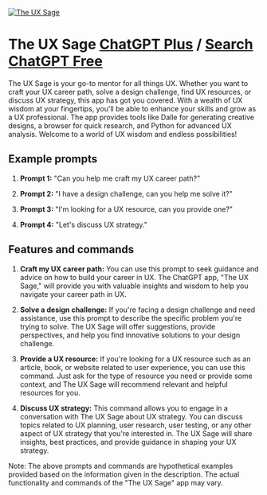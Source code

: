 
[![The UX Sage](https://files.oaiusercontent.com/file-usSeELCfLb6RDU0iHa2IeSO3?se=2123-10-16T10%3A00%3A35Z&sp=r&sv=2021-08-06&sr=b&rscc=max-age%3D31536000%2C%20immutable&rscd=attachment%3B%20filename%3Dupscaled.png&sig=qCini%2BJ0dUprL9Dg/BA0fWpFYOA5P80mjHJLkT0a9B8%3D)](https://chat.openai.com/g/g-242OjQh2w-the-ux-sage)

# The UX Sage [ChatGPT Plus](https://chat.openai.com/g/g-242OjQh2w-the-ux-sage) / [Search ChatGPT Free](https://gptcall.net/index.html#/?search=The%20UX%20Sage)

The UX Sage is your go-to mentor for all things UX. Whether you want to craft your UX career path, solve a design challenge, find UX resources, or discuss UX strategy, this app has got you covered. With a wealth of UX wisdom at your fingertips, you'll be able to enhance your skills and grow as a UX professional. The app provides tools like Dalle for generating creative designs, a browser for quick research, and Python for advanced UX analysis. Welcome to a world of UX wisdom and endless possibilities!

## Example prompts

1. **Prompt 1:** "Can you help me craft my UX career path?"

2. **Prompt 2:** "I have a design challenge, can you help me solve it?"

3. **Prompt 3:** "I'm looking for a UX resource, can you provide one?"

4. **Prompt 4:** "Let's discuss UX strategy."

## Features and commands

1. **Craft my UX career path:** You can use this prompt to seek guidance and advice on how to build your career in UX. The ChatGPT app, "The UX Sage," will provide you with valuable insights and wisdom to help you navigate your career path in UX.

2. **Solve a design challenge:** If you're facing a design challenge and need assistance, use this prompt to describe the specific problem you're trying to solve. The UX Sage will offer suggestions, provide perspectives, and help you find innovative solutions to your design challenge.

3. **Provide a UX resource:** If you're looking for a UX resource such as an article, book, or website related to user experience, you can use this command. Just ask for the type of resource you need or provide some context, and The UX Sage will recommend relevant and helpful resources for you.

4. **Discuss UX strategy:** This command allows you to engage in a conversation with The UX Sage about UX strategy. You can discuss topics related to UX planning, user research, user testing, or any other aspect of UX strategy that you're interested in. The UX Sage will share insights, best practices, and provide guidance in shaping your UX strategy.

Note: The above prompts and commands are hypothetical examples provided based on the information given in the description. The actual functionality and commands of the "The UX Sage" app may vary.


